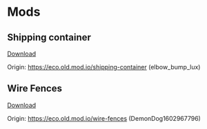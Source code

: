 # Mods

## Shipping container
[Download](Release/ShippingContainer/)

Origin:
https://eco.old.mod.io/shipping-container (elbow_bump_lux)

## Wire Fences
[Download](Release/WireFences/)

Origin:
https://eco.old.mod.io/wire-fences (DemonDog1602967796)